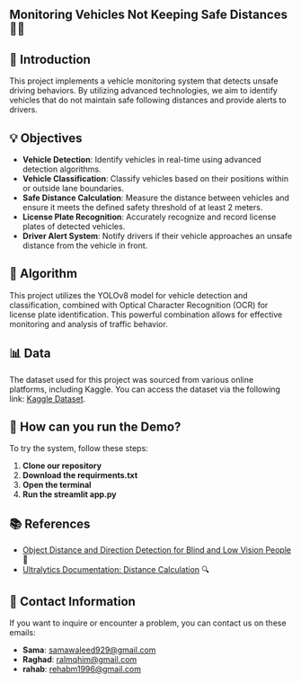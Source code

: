 ## Monitoring Vehicles Not Keeping Safe Distances 🚗📏

## 📄 Introduction

This project implements a vehicle monitoring system that detects unsafe driving behaviors. By utilizing advanced technologies, we aim to identify vehicles that do not maintain safe following distances and provide alerts to drivers.

## 💡 Objectives

- **Vehicle Detection**: Identify vehicles in real-time using advanced detection algorithms.
- **Vehicle Classification**: Classify vehicles based on their positions within or outside lane boundaries.
- **Safe Distance Calculation**: Measure the distance between vehicles and ensure it meets the defined safety threshold of at least 2 meters.
- **License Plate Recognition**: Accurately recognize and record license plates of detected vehicles.
- **Driver Alert System**: Notify drivers if their vehicle approaches an unsafe distance from the vehicle in front.

## 🤖 Algorithm

This project utilizes the YOLOv8 model for vehicle detection and classification, combined with Optical Character Recognition (OCR) for license plate identification. This powerful combination allows for effective monitoring and analysis of traffic behavior.

## 📊 Data

The dataset used for this project was sourced from various online platforms, including Kaggle. You can access the dataset via the following link: [Kaggle Dataset](https://www.kaggle.com/datasets/pranayobla/lane-monitoring/suggestions?status=pending&yourSuggestions=true).


## 🌟 How can you run the Demo?

To try the system, follow these steps:

1. **Clone our repository**
2. **Download the requirments.txt**
3. **Open the terminal**
4. **Run the streamlit app.py**

## 📚 References 

- [Object Distance and Direction Detection for Blind and Low Vision People](https://medium.com/@batuhansenerr/object-distance-direction-detection-for-blind-and-low-vision-people-c3f3fd83cbef) 🚗
- [Ultralytics Documentation: Distance Calculation](https://docs.ultralytics.com/guides/distance-calculation/) 🔍


## 📧 Contact Information

If you want to inquire or encounter a problem, you can contact us on these emails:

- **Sama**: samawaleed929@gmail.com
- **Raghad**: ralmqhim@gmail.com
- **rahab**: rehabm1996@gmail.com





